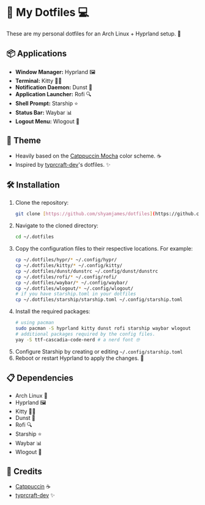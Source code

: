 # 🌟 My Dotfiles 💻

These are my personal dotfiles for an Arch Linux + Hyprland setup. 🚀

## 📦 Applications

* **Window Manager:** Hyprland 🖼️
* **Terminal:** Kitty 🐱‍💻
* **Notification Daemon:** Dunst 🔔
* **Application Launcher:** Rofi 🔍
* **Shell Prompt:** Starship ⭐
* **Status Bar:** Waybar 📊
* **Logout Menu:** Wlogout 🚪

## 🎨 Theme

* Heavily based on the [Catppuccin Mocha](https://github.com/catppuccin/catppuccin) color scheme. ☕
* Inspired by [typrcraft-dev](https://github.com/typrcraft-dev)'s dotfiles. ✨

## 🛠️ Installation

1.  Clone the repository:
    ```bash
    git clone [https://github.com/shyamjames/dotfiles](https://github.com/shyamjames/dotfiles) ~/.dotfiles
    ```
2.  Navigate to the cloned directory:
    ```bash
    cd ~/.dotfiles
    ```
3.  Copy the configuration files to their respective locations. For example:
    ```bash
    cp ~/.dotfiles/hypr/* ~/.config/hypr/
    cp ~/.dotfiles/kitty/* ~/.config/kitty/
    cp ~/.dotfiles/dunst/dunstrc ~/.config/dunst/dunstrc
    cp ~/.dotfiles/rofi/* ~/.config/rofi/
    cp ~/.dotfiles/waybar/* ~/.config/waybar/
    cp ~/.dotfiles/wlogout/* ~/.config/wlogout/
    # if you have starship.toml in your dotfiles
    cp ~/.dotfiles/starship/starship.toml ~/.config/starship.toml
    ```
4.  Install the required packages:
    ```bash
    # using pacman
    sudo pacman -S hyprland kitty dunst rofi starship waybar wlogout
    # additional packages required by the config files.
    yay -S ttf-cascadia-code-nerd # a nerd font 🤓
    ```
5.  Configure Starship by creating or editing `~/.config/starship.toml`
6.  Reboot or restart Hyprland to apply the changes. 🔄

## 📋 Dependencies

* Arch Linux 🐧
* Hyprland 🖼️
* Kitty 🐱‍💻
* Dunst 🔔
* Rofi 🔍
* Starship ⭐
* Waybar 📊
* Wlogout 🚪

## 🙏 Credits

* [Catppuccin](https://github.com/catppuccin/catppuccin) ☕
* [typrcraft-dev](https://github.com/typrcraft-dev) ✨
